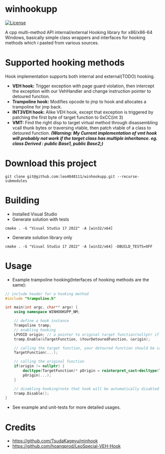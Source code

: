 # winhookupp
[![License](https://img.shields.io/badge/License-BSD%202--Clause-orange.svg)](https://opensource.org/licenses/BSD-2-Clause)

A cpp multi-method API internal/external Hooking library for x86/x86-64 Windows, basically simple class wrappers and interfaces for hooking methods which i pasted from various sources.

# Supported hooking methods
Hook implementation supports both internal and external(TODO) hooking. 
+ **VEH hook:** Trigger exception with page guard violation, then intercept the exception with our VehHandler and change instruction pointer to detoured function.
+ **Trampoline hook:** Modifies opcode to jmp to hook and allocates a trampoline for jmp back.
+ **INT3VEH hook:** Alike VEH hook, except that exception is triggered by patching the first byte of target function to 0xCC(int 3)
+ **VMT:** Find the right disp to target virtual method through disassembling vcall thunk bytes or traversing vtable, then patch vtable of a class to detoured function. ***(Warning: My Current implementation of vmt hook will probably not work if the target class has multiple inheritance. eg. class Derived : public Base1, public Base2;)***

# Download this project
```
git clone git@github.com:leo4048111/winhookupp.git --recurse-submodules
```
# Building
+ Installed Visual Studio
+ Generate solution with tests
```
cmake . -G "Visual Studio 17 2022" -A [win32/x64]
```
+ Generate solution library only
```
cmake . -G "Visual Studio 17 2022" -A [win32/x64] -DBUILD_TESTS=OFF
```

# Usage
+ Example trampoline hooking(Interfaces of hooking methods are the same): 
```cpp
// include header for a hooking method
#include "trampoline.h"

int main(int argc, char** argv) {
    using namespace WINHOOKUPP_NM;

    // define a hook instance
    Trampoline tramp;
    // enabling hooking
    LPVOID origin; // a pointer to original target function(nullptr if calling original target is not possible after hooking)
    tramp.Enable(&TargetFunction, &YourDetouredFunction, &origin);

    // calling the target function, your detoured function should be called instead
    TargetFunction(...);

    // calling the original function
    if(origin != nullptr) {
        decltype(TargetFunction)* pOrigin = reinterpret_cast<decltype(TargetFunction)*>(origin);
        pOrigin(...);
    }

    // disabling hooking(note that hook will be automatically disabled if the hook instance is deconstructed)
    tramp.Disable();
}
```
+ See example and unit-tests for more detailed usages.

# Credits
+ https://github.com/TsudaKageyu/minhook
+ https://github.com/hoangprod/LeoSpecial-VEH-Hook
